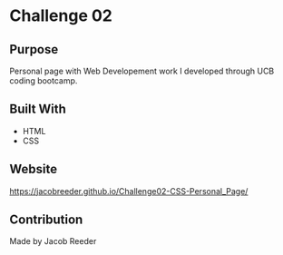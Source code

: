 # Challenge 02 

## Purpose
Personal page with Web Developement work I developed through UCB coding bootcamp.

## Built With
* HTML
* CSS

## Website
https://jacobreeder.github.io/Challenge02-CSS-Personal_Page/

## Contribution
Made by Jacob Reeder
